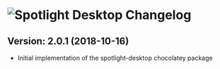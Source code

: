 # ![Spotlight Desktop Changelog](https://img.shields.io/badge/Spotlight%20Desktop-Package%20Changelog-blue.svg?style=for-the-badge)

## Version: 2.0.1 (2018-10-16)

- Initial implementation of the spotlight-desktop chocolatey package
